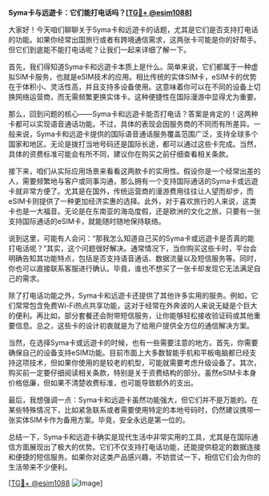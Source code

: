 **Syma卡与远遊卡：它们能打电话吗？[[TG💪+ @esim1088](https://t.me/s/esim1088)]**

大家好！今天咱们聊聊关于Syma卡和远遊卡的话题，尤其是它们是否支持打电话的功能。如果你经常出国旅行或者有跨境通信需求，这两张卡可能是你的好帮手。但它们到底能不能打电话呢？让我们一起来详细了解一下。

首先，我们得知道Syma卡和远遊卡本质上是什么。简单来说，它们都属于一种虚拟SIM卡服务，也就是eSIM技术的应用。相比传统的实体SIM卡，eSIM卡的优势在于体积小、灵活性高，并且支持多设备使用。这意味着你可以在不同的设备上切换网络运营商，而无需频繁更换实体卡。这种便捷性在国际漫游中显得尤为重要。

那么，回到问题的核心——Syma卡和远遊卡能否打电话？答案是肯定的！这两种卡都可以实现语音通话功能。不过，具体的表现会因服务商的不同而有所差异。一般来说，Syma卡和远遊卡提供的国际语音通话服务覆盖范围广泛，支持全球多个国家和地区。无论是拨打当地号码还是国际长途，都可以通过这些卡完成。当然，具体的资费标准可能会有所不同，建议你在购买之前仔细查看相关条款。

接下来，咱们从实际应用场景来看看这两款卡的实用性。假设你是一个经常出差的人，需要频繁地与客户或同事沟通，那么拥有一个支持国际通话的Syma卡或远遊卡就非常方便了。尤其是在国外，传统运营商的漫游费用往往让人望而却步，而eSIM卡则提供了一种更加经济实惠的选择。此外，对于喜欢旅行的人来说，这类卡也是一大福音。无论是在东南亚的海岛度假，还是欧洲的文化之旅，只要有一张支持国际通话的eSIM卡，就能随时随地保持联络。

说到这里，可能有人会问：“那我怎么知道自己买的Syma卡或远遊卡是否真的能打电话呢？”其实，这个问题很好解决。通常情况下，当你购买这些卡时，平台会明确告知其功能特点，包括是否支持语音通话、数据流量以及短信服务等。同时，你也可以直接联系客服进行确认。毕竟，谁也不想买了一张卡却发现它无法满足自己的需求。

除了打电话功能之外，Syma卡和远遊卡还提供了其他许多实用的服务。例如，它们常常包含免费Wi-Fi热点共享功能，这对于经常在外奔波的人来说无疑是个巨大的便利。再比如，部分套餐还会附带短信服务，让你能够轻松接收验证码或其他重要信息。总之，这些卡的设计初衷就是为了给用户提供全方位的通信解决方案。

当然，在选择Syma卡或远遊卡的时候，也有一些需要注意的地方。首先，你需要确保自己的设备支持eSIM功能。目前市面上大多数智能手机和平板电脑都已经支持这项技术，但如果你使用的是较老的机型，可能就需要考虑升级设备了。其次，购买前一定要仔细阅读相关条款，特别是关于资费结构的部分。虽然eSIM卡本身价格低廉，但如果不清楚收费标准，也可能导致额外的支出。

最后，我想强调一点：Syma卡和远遊卡虽然功能强大，但它们并不是万能的。在某些特殊情况下，比如紧急联系或者需要使用特定的本地号码时，仍然建议携带一张实体SIM卡作为备用方案。毕竟，安全永远是第一位的。

总结一下，Syma卡和远遊卡确实是现代生活中非常实用的工具，尤其是在国际通信方面展现出了极大的优势。它们不仅支持打电话功能，还能提供稳定的数据连接和便捷的短信服务。如果你对这类产品感兴趣，不妨尝试一下，相信它们会为你的生活带来不少便利。

[[TG💪+ @esim1088](https://t.me/s/esim1088) ![Image](https://i.postimg.cc/4NQfJmqS/Snipaste-2025-05-13-00-14-12.png)]